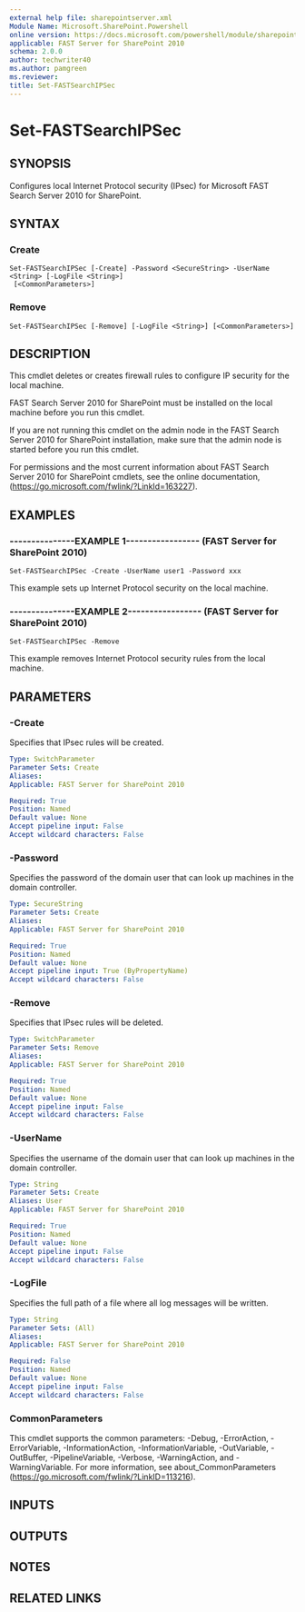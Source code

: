 ```yaml
---
external help file: sharepointserver.xml
Module Name: Microsoft.SharePoint.Powershell
online version: https://docs.microsoft.com/powershell/module/sharepoint-server/set-fastsearchipsec
applicable: FAST Server for SharePoint 2010
schema: 2.0.0
author: techwriter40
ms.author: pamgreen
ms.reviewer:
title: Set-FASTSearchIPSec
---
```


# Set-FASTSearchIPSec

## SYNOPSIS
Configures local Internet Protocol security (IPsec) for Microsoft FAST Search Server 2010 for SharePoint.

## SYNTAX

### Create
```
Set-FASTSearchIPSec [-Create] -Password <SecureString> -UserName <String> [-LogFile <String>]
 [<CommonParameters>]
```

### Remove
```
Set-FASTSearchIPSec [-Remove] [-LogFile <String>] [<CommonParameters>]
```

## DESCRIPTION
This cmdlet deletes or creates firewall rules to configure IP security for the local machine.

FAST Search Server 2010 for SharePoint must be installed on the local machine before you run this cmdlet.

If you are not running this cmdlet on the admin node in the FAST Search Server 2010 for SharePoint installation, make sure that the admin node is started before you run this cmdlet.

For permissions and the most current information about FAST Search Server 2010 for SharePoint cmdlets, see the online documentation, (https://go.microsoft.com/fwlink/?LinkId=163227).

## EXAMPLES

### ---------------EXAMPLE 1----------------- (FAST Server for SharePoint 2010)
```
Set-FASTSearchIPSec -Create -UserName user1 -Password xxx
```

This example sets up Internet Protocol security on the local machine.

### ---------------EXAMPLE 2----------------- (FAST Server for SharePoint 2010)
```
Set-FASTSearchIPSec -Remove
```

This example removes Internet Protocol security rules from the local machine.

## PARAMETERS

### -Create
Specifies that IPsec rules will be created.

```yaml
Type: SwitchParameter
Parameter Sets: Create
Aliases: 
Applicable: FAST Server for SharePoint 2010

Required: True
Position: Named
Default value: None
Accept pipeline input: False
Accept wildcard characters: False
```

### -Password
Specifies the password of the domain user that can look up machines in the domain controller.

```yaml
Type: SecureString
Parameter Sets: Create
Aliases: 
Applicable: FAST Server for SharePoint 2010

Required: True
Position: Named
Default value: None
Accept pipeline input: True (ByPropertyName)
Accept wildcard characters: False
```

### -Remove
Specifies that IPsec rules will be deleted.

```yaml
Type: SwitchParameter
Parameter Sets: Remove
Aliases: 
Applicable: FAST Server for SharePoint 2010

Required: True
Position: Named
Default value: None
Accept pipeline input: False
Accept wildcard characters: False
```

### -UserName
Specifies the username of the domain user that can look up machines in the domain controller.

```yaml
Type: String
Parameter Sets: Create
Aliases: User
Applicable: FAST Server for SharePoint 2010

Required: True
Position: Named
Default value: None
Accept pipeline input: False
Accept wildcard characters: False
```

### -LogFile
Specifies the full path of a file where all log messages will be written.

```yaml
Type: String
Parameter Sets: (All)
Aliases: 
Applicable: FAST Server for SharePoint 2010

Required: False
Position: Named
Default value: None
Accept pipeline input: False
Accept wildcard characters: False
```

### CommonParameters
This cmdlet supports the common parameters: -Debug, -ErrorAction, -ErrorVariable, -InformationAction, -InformationVariable, -OutVariable, -OutBuffer, -PipelineVariable, -Verbose, -WarningAction, and -WarningVariable. For more information, see about_CommonParameters (https://go.microsoft.com/fwlink/?LinkID=113216).

## INPUTS

## OUTPUTS

## NOTES

## RELATED LINKS

